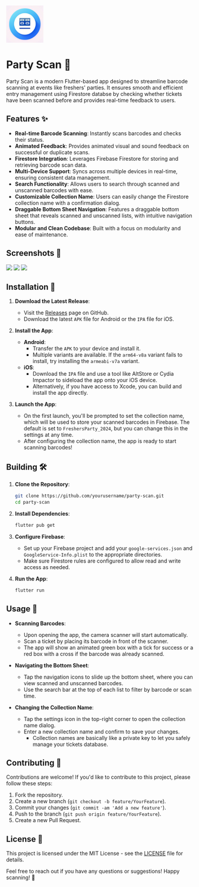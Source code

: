 <img src="assets/launcher_icons/ic_launcher.jpg" width=100>

# Party Scan 🎉

Party Scan is a modern Flutter-based app designed to streamline barcode scanning at events like freshers' parties. It ensures smooth and efficient entry management using Firestore databse by checking whether tickets have been scanned before and provides real-time feedback to users.

## Features ✨

- **Real-time Barcode Scanning**: Instantly scans barcodes and checks their status.
- **Animated Feedback**: Provides animated visual and sound feedback on successful or duplicate scans.
- **Firestore Integration**: Leverages Firebase Firestore for storing and retrieving barcode scan data.
- **Multi-Device Support**: Syncs across multiple devices in real-time, ensuring consistent data management.
- **Search Functionality**: Allows users to search through scanned and unscanned barcodes with ease.
- **Customizable Collection Name**: Users can easily change the Firestore collection name with a confirmation dialog.
- **Draggable Bottom Sheet Navigation**: Features a draggable bottom sheet that reveals scanned and unscanned lists, with intuitive navigation buttons.
- **Modular and Clean Codebase**: Built with a focus on modularity and ease of maintenance.

## Screenshots 📸

<img src="https://github.com/user-attachments/assets/9e74de73-a0c2-41ce-b52e-c2b785fb40b4" width=200>
<img src="https://github.com/user-attachments/assets/2a1c514f-057a-4604-87db-62bcda8df788" width=200>
<img src="https://github.com/user-attachments/assets/2f61a23c-ac78-4f61-b5b8-940ead1f7fc8" width=200>


## Installation 📲

1. **Download the Latest Release**:
   - Visit the [Releases](https://github.com/jeryjs/Party-Scan/releases/latest) page on GitHub.
   - Download the latest `APK` file for Android or the `IPA` file for iOS.

2. **Install the App**:
   - **Android**: 
     - Transfer the `APK` to your device and install it.
     - Multiple variants are available. If the `arm64-v8a` variant fails to install, try installing the `armeabi-v7a` variant.
   - **iOS**: 
     - Download the `IPA` file and use a tool like AltStore or Cydia Impactor to sideload the app onto your iOS device. 
     - Alternatively, if you have access to Xcode, you can build and install the app directly.

3. **Launch the App**:
   - On the first launch, you'll be prompted to set the collection name, which will be used to store your scanned barcodes in Firebase. The default is set to `FreshersParty_2024`, but you can change this in the settings at any time.
   - After configuring the collection name, the app is ready to start scanning barcodes!


## Building 🛠️

1. **Clone the Repository**:
   ```bash
   git clone https://github.com/yourusername/party-scan.git
   cd party-scan
   ```

2. **Install Dependencies**:
   ```bash
   flutter pub get
   ```

3. **Configure Firebase**:
   - Set up your Firebase project and add your `google-services.json` and `GoogleService-Info.plist` to the appropriate directories.
   - Make sure Firestore rules are configured to allow read and write access as needed.

4. **Run the App**:
   ```bash
   flutter run
   ```

## Usage 🚀

- **Scanning Barcodes**:
  - Upon opening the app, the camera scanner will start automatically.
  - Scan a ticket by placing its barcode in front of the scanner.
  - The app will show an animated green box with a tick for success or a red box with a cross if the barcode was already scanned.

- **Navigating the Bottom Sheet**:
  - Tap the navigation icons to slide up the bottom sheet, where you can view scanned and unscanned barcodes.
  - Use the search bar at the top of each list to filter by barcode or scan time.

- **Changing the Collection Name**:
  - Tap the settings icon in the top-right corner to open the collection name dialog.
  - Enter a new collection name and confirm to save your changes.
    - Collection names are basically like a private key to let you safely manage your tickets database.

## Contributing 🤝

Contributions are welcome! If you'd like to contribute to this project, please follow these steps:

1. Fork the repository.
2. Create a new branch (`git checkout -b feature/YourFeature`).
3. Commit your changes (`git commit -am 'Add a new feature'`).
4. Push to the branch (`git push origin feature/YourFeature`).
5. Create a new Pull Request.

## License 📄

This project is licensed under the MIT License - see the [LICENSE](LICENSE) file for details.

Feel free to reach out if you have any questions or suggestions! Happy scanning! 🎉
